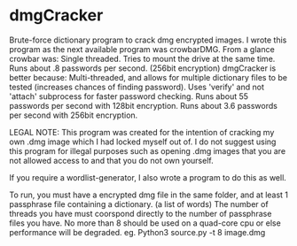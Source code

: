 # dmgCracker
Brute-force dictionary program to crack dmg encrypted images.
I wrote this program as the next available program was crowbarDMG.
From a glance crowbar was: 
  Single threaded.
  Tries to mount the drive at the same time.
  Runs about .8 passwords per second. (256bit encryption)
dmgCracker is better because:
  Multi-threaded, and allows for multiple dictionary files to be tested (increases chances of finding password).
  Uses 'verify' and not 'attach' subprocess for faster password checking.
  Runs about 55 passwords per second with 128bit encryption.
  Runs about 3.6 passwords per second with 256bit encryption.

LEGAL NOTE: This program was created for the intention of cracking my own .dmg image which I had locked myself out of. I do not suggest using this program for illegal purposes such as opening .dmg images that you are not allowed access to and that you do not own yourself. 

If you require a wordlist-generator, I also wrote a program to do this as well. 

To run, you must have a encrypted dmg file in the same folder, and at least 1 passphrase file containing a dictionary. (a list of words)
The number of threads you have must coorspond directly to the number of passphrase files you have. No more than 8 should be used on a quad-core cpu or else performance will be degraded.
eg. Python3 source.py -t 8 image.dmg
